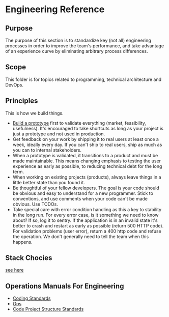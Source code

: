 
# Engineering Reference

## Purpose

The purpose of this section is to standardize key (not all) engineering processes in order to improve the team's performance, and take advantage of an experience curve by eliminating arbitrary process differences.

## Scope

This folder is for topics related to programming, technical architecture and DevOps.

## Principles

This is how we build things.

  * [Build a prototype](./PROTOTYPING.md) first to validate everything (market, feasibility, usefulness). It's encouraged to take shortcuts as long as your project is just a prototype and not used in production.
  * Get feedback on your work by shipping it to real users at least once a week, ideally every day. If you can't ship to real users, ship as much as you can to internal stakeholders.
  * When a prototype is validated, it transitions to a product and must be made maintainable. This means changing emphasis to testing the user experience as early as possible, to reducing technical debt for the long term.
  * When working on existing projects (products), always leave things in a little better state than you found it.
  * Be thoughtful of your fellow developers. The goal is your code should be obvious and easy to understand for a new programmer. Stick to conventions, and use comments when your code can't be made obvious. Use TODOs.
  * Take special care with error condition handling as this a key to stability in the long run. For every error case, is it something we need to know about? If so, log it to sentry. If the application is in an invalid state it's better to crash and restart as early as possible (return 500 HTTP code). For validation problems (user error), return a 400 http code and refuse the operation. We don't generally need to tell the team when this happens.

## Stack Chocies

[see here](./STACK_CHOICES.md)

## Operations Manuals For Engineering

  * [Coding Standards](./CODING_STANDARDS.md)
  * [Ops](./OPERATIONS.md)
  * [Code Project Structure Standards](./CODE_PROJECT_STANDARDS.md)
